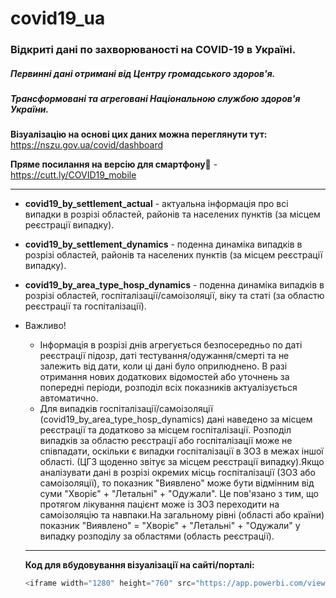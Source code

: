 # covid19_ua

### Відкриті дані по захворюваності на COVID-19  в Україні.

##### Первинні дані отримані від Центру громадського здоров'я. 
##### Трансформовані та агреговані Національною службою здоров'я України.

**Візуалізацію на основі цих даних можна переглянути тут:** https://nszu.gov.ua/covid/dashboard

**Пряме посилання на  версію для смартфону**📱 - https://cutt.ly/COVID19_mobile
  
---
+ **covid19_by_settlement_actual** -  актуальна інформація про всі випадки в розрізі  областей, районів та населених пунктів (за місцем реєстрації випадку).

+ **covid19_by_settlement_dynamics** - поденна динаміка випадків в розрізі  областей, районів та населених пунктів (за місцем реєстрації  випадку).

+ **covid19_by_area_type_hosp_dynamics** - поденна динаміка випадків в розрізі областей, госпіталізації/самоізоляції, віку та статі (за областю реєстрації та госпіталізації).

* Важливо! 
  * Інформація в розрізі днів агрегується безпосередньо по даті реєстрації підозр, даті  тестування/одужання/смерті та не  залежить від дати, коли ці дані було оприлюднено. В разі отримання нових додаткових відомостей або уточнень за попередні періоди, розподіл всіх показників актуалізується автоматично.
  * Для випадків госпіталізації/самоізоляції (covid19_by_area_type_hosp_dynamics) дані наведено за місцем реєстрації та додатково за місцем госпіталізації. Розподіл випадків за областю реєстрації або госпіталізації може не співпадати, оскільки є випадки госпіталізації в ЗОЗ в межах іншої області. (ЦГЗ щоденно звітує за місцем реєстрації випадку).Якщо аналізувати дані в розрізі окремих місць госпіталізації (ЗОЗ або самоізоляції), то показник "Виявлено" може бути відмінним від суми "Хворіє" + "Летальні" + "Одужали". Це пов'язано з тим, що протягом лікування пацієнт може із ЗОЗ переходити на самоізоляцію та навпаки.На загальному рівні (області або країни) показник "Виявлено" = "Хворіє" + "Летальні" + "Одужали" у випадку розподілу за областями (область реєстрації).
  
   --- 
  **Код для вбудовування візуалізації на сайті/порталі:**
  ```javascript 
  <iframe width="1280" height="760" src="https://app.powerbi.com/view?r=eyJrIjoiN2M1MTY1MDktZTY5Mi00OTE0LWFiMDAtMjM4NTY0YWU2MmI3IiwidCI6IjI4OGJmYmNmLTVhYjItNDk2MS04YTM5LTg2MDYxYWFhY2Q4NiIsImMiOjl9&amp;fbclid=IwAR3vOXvEK0l3SaGSAxZGgNyc4cNSi17wegJwcFX4oPefbVgUR16RsWDxGjg" frameborder="0" allowfullscreen="true"></iframe>

